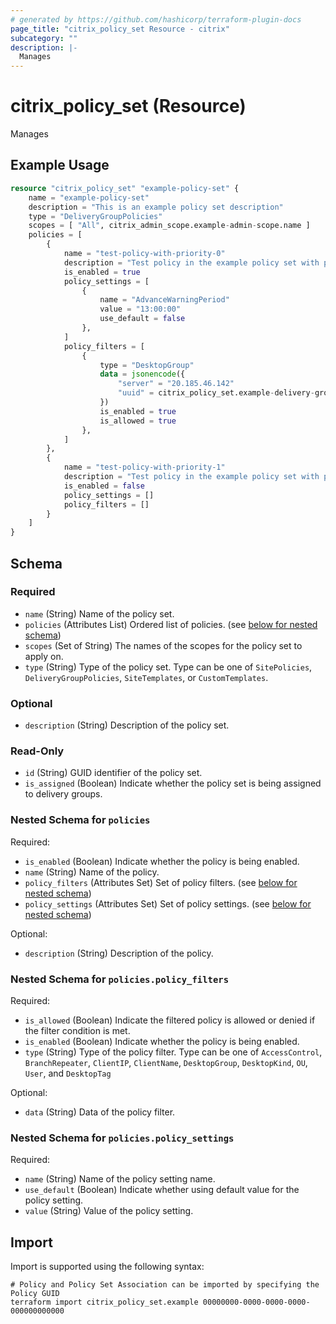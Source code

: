 ```yaml
---
# generated by https://github.com/hashicorp/terraform-plugin-docs
page_title: "citrix_policy_set Resource - citrix"
subcategory: ""
description: |-
  Manages
---
```


# citrix_policy_set (Resource)

Manages

## Example Usage

```terraform
resource "citrix_policy_set" "example-policy-set" {
    name = "example-policy-set"
    description = "This is an example policy set description"
    type = "DeliveryGroupPolicies"
    scopes = [ "All", citrix_admin_scope.example-admin-scope.name ]
    policies = [
        {
            name = "test-policy-with-priority-0"
            description = "Test policy in the example policy set with priority 0"
            is_enabled = true
            policy_settings = [
                {
                    name = "AdvanceWarningPeriod"
                    value = "13:00:00"
                    use_default = false
                },
            ]
            policy_filters = [
                {
                    type = "DesktopGroup"
                    data = jsonencode({
                        "server" = "20.185.46.142"
                        "uuid" = citrix_policy_set.example-delivery-group.id
                    })
                    is_enabled = true
                    is_allowed = true
                },
            ]
        },
        {
            name = "test-policy-with-priority-1"
            description = "Test policy in the example policy set with priority 1"
            is_enabled = false
            policy_settings = []
            policy_filters = []
        }
    ]
}
```

<!-- schema generated by tfplugindocs -->
## Schema

### Required

- `name` (String) Name of the policy set.
- `policies` (Attributes List) Ordered list of policies. (see [below for nested schema](#nestedatt--policies))
- `scopes` (Set of String) The names of the scopes for the policy set to apply on.
- `type` (String) Type of the policy set. Type can be one of `SitePolicies`, `DeliveryGroupPolicies`, `SiteTemplates`, or `CustomTemplates`.

### Optional

- `description` (String) Description of the policy set.

### Read-Only

- `id` (String) GUID identifier of the policy set.
- `is_assigned` (Boolean) Indicate whether the policy set is being assigned to delivery groups.

<a id="nestedatt--policies"></a>
### Nested Schema for `policies`

Required:

- `is_enabled` (Boolean) Indicate whether the policy is being enabled.
- `name` (String) Name of the policy.
- `policy_filters` (Attributes Set) Set of policy filters. (see [below for nested schema](#nestedatt--policies--policy_filters))
- `policy_settings` (Attributes Set) Set of policy settings. (see [below for nested schema](#nestedatt--policies--policy_settings))

Optional:

- `description` (String) Description of the policy.

<a id="nestedatt--policies--policy_filters"></a>
### Nested Schema for `policies.policy_filters`

Required:

- `is_allowed` (Boolean) Indicate the filtered policy is allowed or denied if the filter condition is met.
- `is_enabled` (Boolean) Indicate whether the policy is being enabled.
- `type` (String) Type of the policy filter. Type can be one of `AccessControl`, `BranchRepeater`, `ClientIP`, `ClientName`, `DesktopGroup`, `DesktopKind`, `OU`, `User`, and `DesktopTag`

Optional:

- `data` (String) Data of the policy filter.


<a id="nestedatt--policies--policy_settings"></a>
### Nested Schema for `policies.policy_settings`

Required:

- `name` (String) Name of the policy setting name.
- `use_default` (Boolean) Indicate whether using default value for the policy setting.
- `value` (String) Value of the policy setting.

## Import

Import is supported using the following syntax:

```shell
# Policy and Policy Set Association can be imported by specifying the Policy GUID
terraform import citrix_policy_set.example 00000000-0000-0000-0000-000000000000
```
